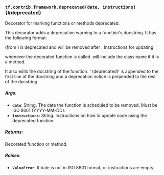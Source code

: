 ### `tf.contrib.framework.deprecated(date, instructions)` {#deprecated}

Decorator for marking functions or methods deprecated.

This decorator adds a deprecation warning to a function's docstring. It has
the following format:

  <function> (from <module>) is deprecated and will be removed after <date>.
  Instructions for updating:
  <instructions>

whenever the decorated function is called. <function> will include the class
name if it is a method.

It also edits the docstring of the function: ' (deprecated)' is appended
to the first line of the docstring and a deprecation notice is prepended
to the rest of the docstring.

##### Args:


*  <b>`date`</b>: String. The date the function is scheduled to be removed. Must be
    ISO 8601 (YYYY-MM-DD).
*  <b>`instructions`</b>: String. Instructions on how to update code using the
    deprecated function.

##### Returns:

  Decorated function or method.

##### Raises:


*  <b>`ValueError`</b>: If date is not in ISO 8601 format, or instructions are empty.

